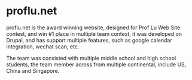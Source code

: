 ﻿# proflu.net

proflu.net is the award winning website, designed for Prof Lu Web Site contest, and win #1 place in multiple team contest, it was
developed on Drupal, and has support multiple features, such as google calendar integration, wechat scan, etc.

The team was consisted with multiple middle school and high school students, the team member across from multiple continental, 
include US, China and Singapore.
